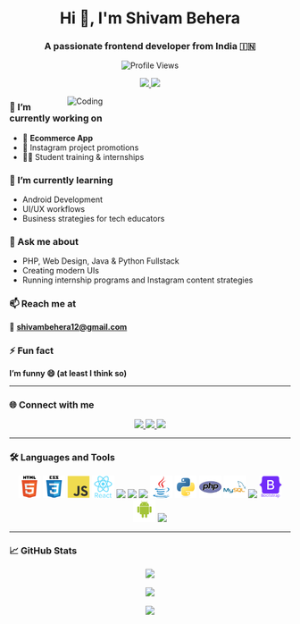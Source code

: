 
<h1 align="center">Hi 👋, I'm Shivam Behera</h1>
<h3 align="center">A passionate frontend developer from India 🇮🇳</h3>

<p align="center">
  <img src="https://komarev.com/ghpvc/?username=shivam151124&label=Profile%20views&color=0e75b6&style=flat" alt="Profile Views" />
</p>

<p align="center">
  <a href="https://twitter.com/shivambehera12">
    <img src="https://img.shields.io/twitter/follow/shivambehera12?logo=twitter&style=for-the-badge" />
  </a>
 <a href="https://www.instagram.com/_shivam__1901/" target="_blank">
  <img src="https://img.shields.io/badge/@_shivam__1901-E4405F?style=for-the-badge&logo=instagram&logoColor=white"/>
</a>

</p>

<img align="right" alt="Coding" width="400" src="https://indoanalytica.com/static/images/data-science-5.gif" />

### 🔭 I’m currently working on
- 🚀 **Ecommerce App**
- 📱 Instagram project promotions
- 👨‍🏫 Student training & internships

### 🌱 I’m currently learning
- Android Development  
- UI/UX workflows  
- Business strategies for tech educators

### 💬 Ask me about
- PHP, Web Design, Java & Python Fullstack  
- Creating modern UIs  
- Running internship programs and Instagram content strategies

### 📫 Reach me at
📧 **shivambehera12@gmail.com**

### ⚡ Fun fact
**I’m funny 😄 (at least I think so)**

---

### 🌐 Connect with me

<p align="center">
  <a href="https://twitter.com/shivambehera12" target="_blank">
    <img src="https://raw.githubusercontent.com/rahuldkjain/github-profile-readme-generator/master/src/images/icons/Social/twitter.svg" width="30" />
  </a>
  <a href="https://www.linkedin.com/in/shivam-behera-165589348/" target="_blank">
    <img src="https://raw.githubusercontent.com/rahuldkjain/github-profile-readme-generator/master/src/images/icons/Social/linked-in-alt.svg" width="30" />
  </a>
  <a href="https://instagram.com/_shivam__1901" target="_blank">
    <img src="https://raw.githubusercontent.com/rahuldkjain/github-profile-readme-generator/master/src/images/icons/Social/instagram.svg" width="30" />
  </a>
</p>

---

### 🛠️ Languages and Tools

<p align="center">
  <img src="https://raw.githubusercontent.com/devicons/devicon/master/icons/html5/html5-original-wordmark.svg" width="40" />
  <img src="https://raw.githubusercontent.com/devicons/devicon/master/icons/css3/css3-original-wordmark.svg" width="40" />
  <img src="https://raw.githubusercontent.com/devicons/devicon/master/icons/javascript/javascript-original.svg" width="40" />
  <img src="https://raw.githubusercontent.com/devicons/devicon/master/icons/react/react-original-wordmark.svg" width="40" />
  <img src="https://angular.io/assets/images/logos/angular/angular.svg" width="40" />
  <img src="https://www.vectorlogo.zone/logos/kotlinlang/kotlinlang-icon.svg" width="40" />
  <img src="https://upload.wikimedia.org/wikipedia/commons/0/0b/Qt_logo_2016.svg" width="40" />
  <img src="https://raw.githubusercontent.com/devicons/devicon/master/icons/java/java-original.svg" width="40" />
  <img src="https://raw.githubusercontent.com/devicons/devicon/master/icons/python/python-original.svg" width="40" />
  <img src="https://raw.githubusercontent.com/devicons/devicon/master/icons/php/php-original.svg" width="40" />
  <img src="https://raw.githubusercontent.com/devicons/devicon/master/icons/mysql/mysql-original-wordmark.svg" width="40" />
  <img src="https://www.svgrepo.com/show/303229/microsoft-sql-server-logo.svg" width="40" />
  <img src="https://raw.githubusercontent.com/devicons/devicon/master/icons/bootstrap/bootstrap-plain-wordmark.svg" width="40" />
  <img src="https://raw.githubusercontent.com/devicons/devicon/master/icons/android/android-original-wordmark.svg" width="40" />
  <img src="https://www.vectorlogo.zone/logos/figma/figma-icon.svg" width="40" />
</p>

---

### 📈 GitHub Stats

<p align="center">
  <img src="https://github-readme-stats.vercel.app/api?username=shivam151124&show_icons=true&theme=radical" />
</p>
<p align="center">
  <img src="https://github-readme-stats.vercel.app/api/top-langs/?username=shivam151124&layout=compact&theme=radical" />
</p>
<p align="center">
  <img src="https://github-readme-streak-stats.herokuapp.com/?user=shivam151124&theme=radical" />
</p>
